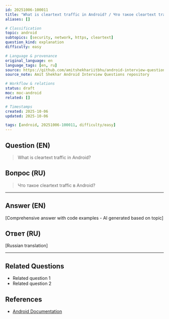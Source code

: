 ```yaml
---
id: 20251006-100011
title: "What is cleartext traffic in Android? / Что такое cleartext traffic в Android?"
aliases: []

# Classification
topic: android
subtopics: [security, network, https, cleartext]
question_kind: explanation
difficulty: easy

# Language & provenance
original_language: en
language_tags: [en, ru]
source: https://github.com/amitshekhariitbhu/android-interview-questions
source_note: Amit Shekhar Android Interview Questions repository

# Workflow & relations
status: draft
moc: moc-android
related: []

# Timestamps
created: 2025-10-06
updated: 2025-10-06

tags: [android, 20251006-100011, difficulty/easy]
---
```

## Question (EN)
> What is cleartext traffic in Android?
## Вопрос (RU)
> Что такое cleartext traffic в Android?

---

## Answer (EN)

[Comprehensive answer with code examples - AI generated based on topic]

## Ответ (RU)

[Russian translation]

---

## Related Questions
- Related question 1
- Related question 2

## References
- [Android Documentation](https://developer.android.com)
